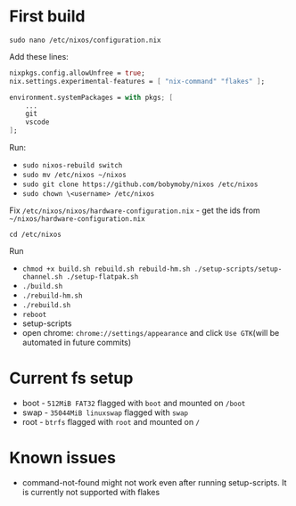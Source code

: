 # First build

`sudo nano /etc/nixos/configuration.nix`

Add these lines:

```nix
nixpkgs.config.allowUnfree = true;
nix.settings.experimental-features = [ "nix-command" "flakes" ];

environment.systemPackages = with pkgs; [
    ...
    git
    vscode
];
```

Run:

-   `sudo nixos-rebuild switch`
-   `sudo mv /etc/nixos ~/nixos`
-   `sudo git clone https://github.com/bobymoby/nixos /etc/nixos`
-   `sudo chown \<username> /etc/nixos`

Fix `/etc/nixos/nixos/hardware-configuration.nix` - get the ids from `~/nixos/hardware-configuration.nix`

`cd /etc/nixos`

Run

-   `chmod +x build.sh rebuild.sh rebuild-hm.sh ./setup-scripts/setup-channel.sh ./setup-flatpak.sh`
-   `./build.sh`
-   `./rebuild-hm.sh`
-   `./rebuild.sh`
-   `reboot`
-   setup-scripts
-   open chrome: `chrome://settings/appearance` and click `Use GTK`(will be automated in future commits)

# Current fs setup

-   boot - `512MiB FAT32` flagged with `boot` and mounted on `/boot`
-   swap - `35044MiB linuxswap` flagged with `swap`
-   root - `btrfs` flagged with `root` and mounted on `/`

# Known issues

-   command-not-found might not work even after running setup-scripts. It is currently not supported with flakes
